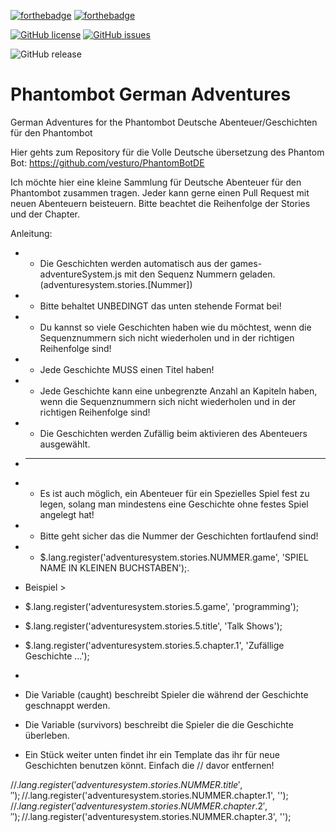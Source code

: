 [![forthebadge](https://forthebadge.com/images/badges/made-with-javascript.svg)](https://forthebadge.com)
[![forthebadge](https://forthebadge.com/images/badges/built-with-love.svg)](https://forthebadge.com)

[![GitHub license](https://img.shields.io/github/license/vesturo/PhantomBotDE.svg?style=for-the-badge)](https://github.com/vesturo/PhantomBotDE/blob/master/LICENSE)
[![GitHub issues](https://img.shields.io/github/issues/vesturo/PhantomBotDE.svg?style=for-the-badge)](https://github.com/vesturo/PhantomBotDE/issues)

![GitHub release](https://img.shields.io/github/release/vesturo/PhantomBotDE.svg?style=for-the-badge)

# Phantombot German Adventures
German Adventures for the Phantombot
Deutsche Abenteuer/Geschichten für den Phantombot

Hier gehts zum Repository für die Volle Deutsche übersetzung des Phantom Bot: https://github.com/vesturo/PhantomBotDE


Ich möchte hier eine kleine Sammlung für Deutsche Abenteuer für den Phantombot zusammen tragen.
Jeder kann gerne einen Pull Request mit neuen Abenteuern beisteuern. Bitte beachtet die Reihenfolge der Stories und der Chapter.


Anleitung:

 * - Die Geschichten werden automatisch aus der games-adventureSystem.js mit den Sequenz Nummern geladen. (adventuresystem.stories.[Nummer])
 * - Bitte behaltet UNBEDINGT das unten stehende Format bei!
 * - Du kannst so viele Geschichten haben wie du möchtest, wenn die Sequenznummern sich nicht wiederholen und in der richtigen Reihenfolge sind!
 * - Jede Geschichte MUSS einen Titel haben!
 * - Jede Geschichte kann eine unbegrenzte Anzahl an Kapiteln haben, wenn die Sequenznummern sich nicht wiederholen und in der richtigen Reihenfolge sind!
 * - Die Geschichten werden Zufällig beim aktivieren des Abenteuers ausgewählt.

* ------------------------------------------------------------------------------------------------

 * - Es ist auch möglich, ein Abenteuer für ein Spezielles Spiel fest zu legen, solang man mindestens eine Geschichte ohne festes Spiel angelegt hat!
 * - Bitte geht sicher das die Nummer der Geschichten fortlaufend sind!
 * - $.lang.register('adventuresystem.stories.NUMMER.game', 'SPIEL NAME IN KLEINEN BUCHSTABEN');.

 * Beispiel >
 * $.lang.register('adventuresystem.stories.5.game', 'programming');
 * $.lang.register('adventuresystem.stories.5.title', 'Talk Shows');
 * $.lang.register('adventuresystem.stories.5.chapter.1', 'Zufällige Geschichte ...');
 *
 * Die Variable (caught) beschreibt Spieler die während der Geschichte geschnappt werden.
 * Die Variable (survivors) beschreibt die Spieler die die Geschichte überleben.
 * Ein Stück weiter unten findet ihr ein Template das ihr für neue Geschichten benutzen könnt. Einfach die // davor entfernen!

//$.lang.register('adventuresystem.stories.NUMMER.title', '');
//$.lang.register('adventuresystem.stories.NUMMER.chapter.1', '');
//$.lang.register('adventuresystem.stories.NUMMER.chapter.2', '');
//$.lang.register('adventuresystem.stories.NUMMER.chapter.3', '');
